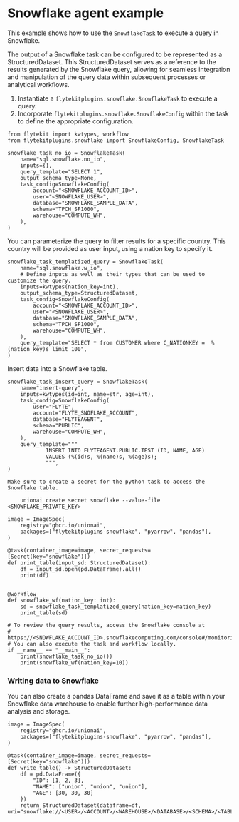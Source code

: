 # Snowflake agent example

This example shows how to use the `SnowflakeTask` to execute a query in Snowflake.

The output of a Snowflake task can be configured to be represented as a StructuredDataset.
This StructuredDataset serves as a reference to the results generated by the Snowflake query,
allowing for seamless integration and manipulation of the query data within subsequent processes or analytical workflows.


1. Instantiate a `flytekitplugins.snowflake.SnowflakeTask` to execute a query.
2. Incorporate `flytekitplugins.snowflake.SnowflakeConfig` within the task to define the appropriate configuration.

```{code-block} python
from flytekit import kwtypes, workflow
from flytekitplugins.snowflake import SnowflakeConfig, SnowflakeTask

snowflake_task_no_io = SnowflakeTask(
    name="sql.snowflake.no_io",
    inputs={},
    query_template="SELECT 1",
    output_schema_type=None,
    task_config=SnowflakeConfig(
        account="<SNOWFLAKE_ACCOUNT_ID>",
        user="<SNOWFLAKE_USER>",
        database="SNOWFLAKE_SAMPLE_DATA",
        schema="TPCH_SF1000",
        warehouse="COMPUTE_WH",
    ),
)
```

You can parameterize the query to filter results for a specific country.
This country will be provided as user input, using a nation key to specify it.

```{code-block} python
snowflake_task_templatized_query = SnowflakeTask(
    name="sql.snowflake.w_io",
    # Define inputs as well as their types that can be used to customize the query.
    inputs=kwtypes(nation_key=int),
    output_schema_type=StructuredDataset,
    task_config=SnowflakeConfig(
        account="<SNOWFLAKE_ACCOUNT_ID>",
        user="<SNOWFLAKE_USER>",
        database="SNOWFLAKE_SAMPLE_DATA",
        schema="TPCH_SF1000",
        warehouse="COMPUTE_WH",
    ),
    query_template="SELECT * from CUSTOMER where C_NATIONKEY =  %(nation_key)s limit 100",
)
```

Insert data into a Snowflake table.

```{code-block} python
snowflake_task_insert_query = SnowflakeTask(
    name="insert-query",
    inputs=kwtypes(id=int, name=str, age=int),
    task_config=SnowflakeConfig(
        user="FLYTE",
        account="FLYTE_SNOFLAKE_ACCOUNT",
        database="FLYTEAGENT",
        schema="PUBLIC",
        warehouse="COMPUTE_WH",
    ),
    query_template="""
            INSERT INTO FLYTEAGENT.PUBLIC.TEST (ID, NAME, AGE)
            VALUES (%(id)s, %(name)s, %(age)s);
            """,
)
```

```{note}
Make sure to create a secret for the python task to access the Snowflake table.

    unionai create secret snowflake --value-file <SNOWFLAKE_PRIVATE_KEY>

```

```{code-block} python
image = ImageSpec(
    registry="ghcr.io/unionai",
    packages=["flytekitplugins-snowflake", "pyarrow", "pandas"],
)

@task(container_image=image, secret_requests=[Secret(key="snowflake")])
def print_table(input_sd: StructuredDataset):
    df = input_sd.open(pd.DataFrame).all()
    print(df)


@workflow
def snowflake_wf(nation_key: int):
    sd = snowflake_task_templatized_query(nation_key=nation_key)
    print_table(sd)

# To review the query results, access the Snowflake console at
# https://<SNOWFLAKE_ACCOUNT_ID>.snowflakecomputing.com/console#/monitoring/queries/detail
# You can also execute the task and workflow locally.
if __name__ == "__main__":
    print(snowflake_task_no_io())
    print(snowflake_wf(nation_key=10))
```

### Writing data to Snowflake

You can also create a pandas  DataFrame and save it as a table within your Snowflake data warehouse to enable
further high-performance data analysis and storage.

```{code-block} python
image = ImageSpec(
    registry="ghcr.io/unionai",
    packages=["flytekitplugins-snowflake", "pyarrow", "pandas"],
)

@task(container_image=image, secret_requests=[Secret(key="snowflake")])
def write_table() -> StructuredDataset:
    df = pd.DataFrame({
        "ID": [1, 2, 3],
        "NAME": ["union", "union", "union"],
        "AGE": [30, 30, 30]
    })
    return StructuredDataset(dataframe=df, uri="snowflake://<USER>/<ACCOUNT>/<WAREHOUSE>/<DATABASE>/<SCHEMA>/<TABLE>")
```